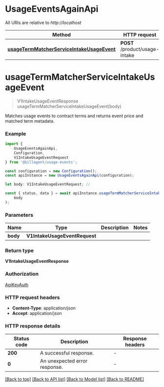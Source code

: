 # UsageEventsAgainApi

All URIs are relative to *http://localhost*

|Method | HTTP request | Description|
|------------- | ------------- | -------------|
|[**usageTermMatcherServiceIntakeUsageEvent**](#usagetermmatcherserviceintakeusageevent) | **POST** /product/usage-intake | Process a usage event|

# **usageTermMatcherServiceIntakeUsageEvent**
> V1IntakeUsageEventResponse usageTermMatcherServiceIntakeUsageEvent(body)

Matches usage events to contract terms and returns event price and matched term metadata.

### Example

```typescript
import {
    UsageEventsAgainApi,
    Configuration,
    V1IntakeUsageEventRequest
} from '@billagent/usage-events';

const configuration = new Configuration();
const apiInstance = new UsageEventsAgainApi(configuration);

let body: V1IntakeUsageEventRequest; //

const { status, data } = await apiInstance.usageTermMatcherServiceIntakeUsageEvent(
    body
);
```

### Parameters

|Name | Type | Description  | Notes|
|------------- | ------------- | ------------- | -------------|
| **body** | **V1IntakeUsageEventRequest**|  | |


### Return type

**V1IntakeUsageEventResponse**

### Authorization

[ApiKeyAuth](../README.md#ApiKeyAuth)

### HTTP request headers

 - **Content-Type**: application/json
 - **Accept**: application/json


### HTTP response details
| Status code | Description | Response headers |
|-------------|-------------|------------------|
|**200** | A successful response. |  -  |
|**0** | An unexpected error response. |  -  |

[[Back to top]](#) [[Back to API list]](../README.md#documentation-for-api-endpoints) [[Back to Model list]](../README.md#documentation-for-models) [[Back to README]](../README.md)

